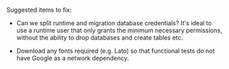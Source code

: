 Suggested items to fix:

- Can we split runtime and migration database credentials? It's ideal to use a runtime user that only grants the minimum necessary permissions, without the ability to drop databases and create tables etc.

- Download any fonts required (e.g. Lato) so that functional tests do not have Google as a network dependency.
